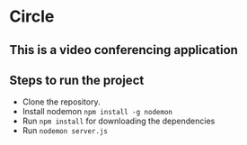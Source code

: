 # Circle
## This is a video conferencing application

## Steps to run the project

* Clone the repository.
* Install nodemon `npm install -g nodemon`
* Run `npm install` for downloading the dependencies
* Run `nodemon server.js`